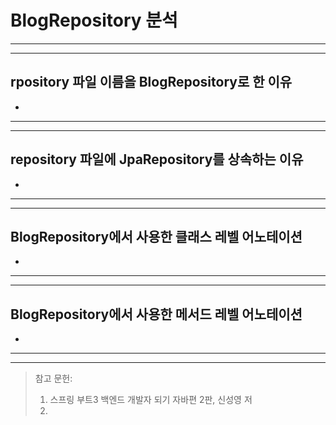 # BlogRepository 분석

---

---

## rpository 파일 이름을 BlogRepository로 한 이유

- 

---

---

## repository 파일에 JpaRepository를 상속하는 이유

- 

---

---

## BlogRepository에서 사용한 클래스 레벨 어노테이션

-

---

---

## BlogRepository에서 사용한 메서드 레벨 어노테이션

-

---

---

> 참고 문헌:
> 1. 스프링 부트3 백엔드 개발자 되기 자바편 2판, 신성영 저
> 2.